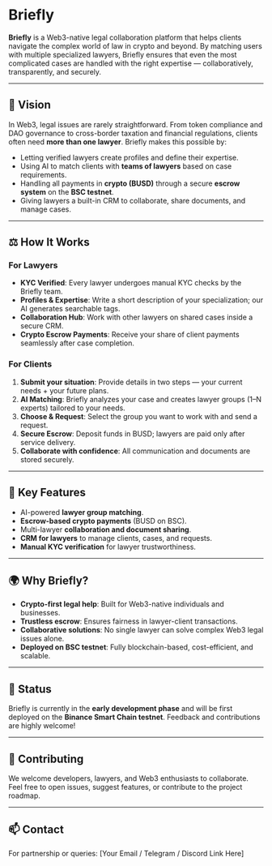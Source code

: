 # Briefly

**Briefly** is a Web3-native legal collaboration platform that helps clients navigate the complex world of law in crypto and beyond. By matching users with multiple specialized lawyers, Briefly ensures that even the most complicated cases are handled with the right expertise — collaboratively, transparently, and securely.

---

## 🚀 Vision

In Web3, legal issues are rarely straightforward. From token compliance and DAO governance to cross-border taxation and financial regulations, clients often need **more than one lawyer**. Briefly makes this possible by:

- Letting verified lawyers create profiles and define their expertise.
- Using AI to match clients with **teams of lawyers** based on case requirements.
- Handling all payments in **crypto (BUSD)** through a secure **escrow system** on the **BSC testnet**.
- Giving lawyers a built-in CRM to collaborate, share documents, and manage cases.

---

## ⚖️ How It Works

### For Lawyers

- **KYC Verified**: Every lawyer undergoes manual KYC checks by the Briefly team.
- **Profiles & Expertise**: Write a short description of your specialization; our AI generates searchable tags.
- **Collaboration Hub**: Work with other lawyers on shared cases inside a secure CRM.
- **Crypto Escrow Payments**: Receive your share of client payments seamlessly after case completion.

### For Clients

1. **Submit your situation**: Provide details in two steps — your current needs + your future plans.
2. **AI Matching**: Briefly analyzes your case and creates lawyer groups (1–N experts) tailored to your needs.
3. **Choose & Request**: Select the group you want to work with and send a request.
4. **Secure Escrow**: Deposit funds in BUSD; lawyers are paid only after service delivery.
5. **Collaborate with confidence**: All communication and documents are stored securely.

---

## 🔑 Key Features

- AI-powered **lawyer group matching**.
- **Escrow-based crypto payments** (BUSD on BSC).
- Multi-lawyer **collaboration and document sharing**.
- **CRM for lawyers** to manage clients, cases, and requests.
- **Manual KYC verification** for lawyer trustworthiness.

---

## 🌍 Why Briefly?

- **Crypto-first legal help**: Built for Web3-native individuals and businesses.
- **Trustless escrow**: Ensures fairness in lawyer-client transactions.
- **Collaborative solutions**: No single lawyer can solve complex Web3 legal issues alone.
- **Deployed on BSC testnet**: Fully blockchain-based, cost-efficient, and scalable.

---

## 📌 Status

Briefly is currently in the **early development phase** and will be first deployed on the **Binance Smart Chain testnet**. Feedback and contributions are highly welcome!

---

## 🤝 Contributing

We welcome developers, lawyers, and Web3 enthusiasts to collaborate. Feel free to open issues, suggest features, or contribute to the project roadmap.

---

## 📫 Contact

For partnership or queries: [Your Email / Telegram / Discord Link Here]
